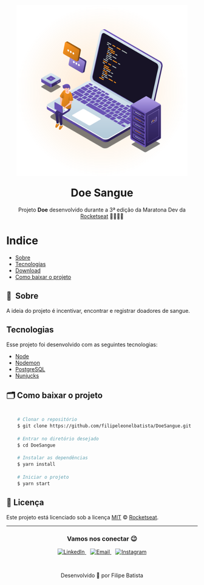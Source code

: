 <p align="center">
<img src="./static/maratonadev.svg" 
style="margin: -15px 0;"
width="450px"
alt="maratonadev3">
</p>

<h1 align="center" >Doe Sangue</h1>
<p align="center">Projeto <strong>Doe</strong> desenvolvido durante a 3ª edição da Maratona Dev da <a href="https://rocketseat.com.br">Rocketseat</a> 🚀👩🏽‍🚀</p>

# Indice

- [Sobre](#-sobre)
- [Tecnologias](#Tecnologias)
- [Download](#Download)
- [Como baixar o projeto](#-como-baixar-o-projeto)


## 🔖&nbsp; Sobre

A ideia do projeto é incentivar, encontrar e registrar doadores de sangue.

## Tecnologias

Esse projeto foi desenvolvido com as seguintes tecnologias:

- [Node](https://nodejs.org/en/)
- [Nodemon](https://nodemon.io/)
- [PostgreSQL](https://www.postgresql.org/)
- [Nunjucks](https://mozilla.github.io/nunjucks/)

## 🗂 Como baixar o projeto

```bash

    # Clonar o repositório
    $ git clone https://github.com/filipeleonelbatista/DoeSangue.git

    # Entrar no diretório desejado
    $ cd DoeSangue
    
    # Instalar as dependências
    $ yarn install

    # Iniciar o projeto
    $ yarn start
```

## :memo: Licença
Este projeto está licenciado sob a licença [MIT](./LICENSE) &copy; [Rocketseat](https://rocketseat.com.br/).

---

<h3 align="center" >Vamos nos conectar 😉</h3>
<p align="center">
  <a href="https://www.linkedin.com/in/filipelbatista/">
    <img alt="LinkedIn" width="22px" src="https://github.com/filipeleonelbatista/filipeleonelbatista/blob/master/assets/052-linkedin.svg" />
  </a>&ensp;
  <a href="mailto:filipe.x2016@gmail.com">
    <img alt="Email" width="22px" src="https://github.com/filipeleonelbatista/filipeleonelbatista/blob/master/assets/gmail.svg" />
  </a>&ensp;
  <a href="https://instagram.com/filipegaucho22">
    <img alt="Instagram" width="22px" src="https://github.com/filipeleonelbatista/filipeleonelbatista/blob/master/assets/044-instagram.svg" />
  </a>
</p>
<br />
<p align="center">
    Desenvolvido 💜 por Filipe Batista 
</p>
